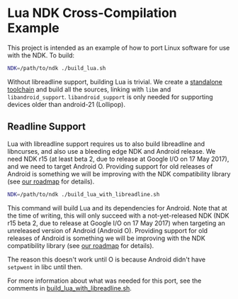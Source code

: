 # Lua NDK Cross-Compilation Example

This project is intended as an example of how to port Linux software for use
with the NDK. To build:

```bash
NDK=/path/to/ndk ./build_lua.sh
```

Without libreadline support, building Lua is trivial. We create a [standalone
toolchain] and build all the sources, linking with `libm` and
`libandroid_support`. `libandroid_support` is only needed for supporting devices
older than android-21 (Lollipop).

[standalone toolchain]: https://developer.android.com/ndk/guides/standalone_toolchain.html


## Readline Support

Lua with libreadline support requires us to also build libreadline and
libncurses, and also use a bleeding edge NDK and Android release. We need NDK
r15 (at least beta 2, due to release at Google I/O on 17 May 2017), and we need
to target Android O. Providing support for old releases of Android is something
we will be improving with the NDK compatibility library (see [our roadmap] for
details).

```bash
NDK=/path/to/ndk ./build_lua_with_libreadline.sh
```

This command will build Lua and its dependencies for Android. Note that at the
time of writing, this will only succeed with a not-yet-released NDK (NDK r15
beta 2, due to release at Google I/O on 17 May 2017) when targeting an
unreleased version of Android (Android O). Providing support for old releases of
Android is something we will be improving with the NDK compatibility library
(see [our roadmap] for details).

The reason this doesn't work until O is because Android didn't have `setpwent`
in libc until then.

For more information about what was needed for this port, see the comments in
[build\_lua\_with\_libreadline.sh](build_lua_with_libreadline.sh).

[our roadmap]: https://android.googlesource.com/platform/ndk/+/master/docs/Roadmap.md
